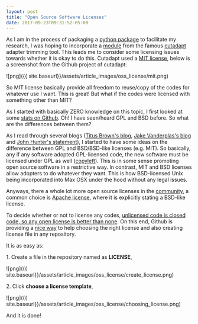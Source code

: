 ```yaml
---
layout: post
title: "Open Source Software Licenses"
date: 2017-09-23T09:31:52-05:00
---
```


As I am in the process of packaging a [python package](https://wckdouglas.github.io/sequencing_tools/) to facilitate my research, I was hoping to incorporate a [module](https://github.com/wckdouglas/sequencing_tools/blob/master/sequencing_tools/cutadapt_align.pyx) from the famous [cutadapt](http://cutadapt.readthedocs.io/en/stable/) adapter trimming tool. This leads me to consider some licensing issues towards whether it is okay to do this. Cutadapt used a [MIT license](https://github.com/marcelm/cutadapt/blob/master/LICENSE), below is a screenshot from the Github project of cutadapt:

![png]({{ site.baseurl}}/assets/article_images/oss_license/mit.png)

So MIT license basically provide all freedom to reuse/copy of the codes for whatever use I want. This is great! But what if the codes were licensed with something other than MIT?

As I started with basically ZERO knowledge on this topic, I first looked at some [stats on Github](https://github.com/blog/1964-open-source-license-usage-on-github-com). Oh! I have seen/heard GPL and BSD before. So what are the differences between them?

As I read through several blogs ([Titus Brown's blog](http://ivory.idyll.org/blog/2015-on-licensing-in-bioinformatics.html), [Jake Vanderplas's blog](http://www.astrobetter.com/blog/2014/03/10/the-whys-and-hows-of-licensing-scientific-code/) and [John Hunter's statement](http://nipy.sourceforge.net/nipy/stable/faq/johns_bsd_pitch.html)), I started to have some ideas on the difference between GPL and BSD/BSD-like licenses (e.g. MIT). So basically, any if any software adopted GPL-licensed code, the new software must be licensed under GPL as well ([copyleft](https://www.gnu.org/licenses/copyleft.en.html)). This is in some sense promoting open source software in a restrictive way. In contrast, MIT and BSD licenses allow adopters to do whatever they want. This is how BSD-licensed Unix being incorporated into Max OSX under the hood without any legal issues. 

Anyways, there a whole lot more open source licenses in the [community](https://opensource.org/licenses), a common choice is [Apache license](http://wesmckinney.com/blog/react-bsd-patents/), where it is explicitly stating a BSD-like license. 

To decide whether or not to license any codes, [unlicensed code is closed code, so any open license is better than none](http://www.astrobetter.com/blog/2014/03/10/the-whys-and-hows-of-licensing-scientific-code/). On this end, Github is providing a [nice way](https://github.com/blog/1530-choosing-an-open-source-license) to help choosing the right license and also creating license file in any repository.

It is as easy as:

1\. Create a file in the repository named as **LICENSE**,

![png]({{ site.baseurl}}/assets/article_images/oss_license/create_license.png)

2\. Click **choose a license template**,

![png]({{ site.baseurl}}/assets/article_images/oss_license/choosing_license.png)

And it is done!